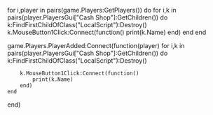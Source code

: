 
for i,player in pairs(game.Players:GetPlayers()) do
	for i,k in pairs(player.PlayersGui["Cash Shop"]:GetChildren()) do
		k:FindFirstChildOfClass("LocalScript"):Destroy()
		k.MouseButton1Click:Connect(function()
			print(k.Name)
		end)
	end
end

game.Players.PlayerAdded:Connect(function(player)
for i,k in pairs(player.PlayersGui["Cash Shop"]:GetChildren()) do
		k:FindFirstChildOfClass("LocalScript"):Destroy()

		k.MouseButton1Click:Connect(function()
			print(k.Name)
		end)
	end
end)


